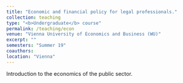 ```yaml
---
title: "Economic and financial policy for legal professionals."
collection: teaching
type: "<b>Undergraduate</b> course"
permalink: /teaching/econ
venue: "Vienna University of Economics and Business (WU)"
excerpt: ""
semesters: "Summer 19"
coauthors: 
location: "Vienna"
---
```


Introduction to the economics of the public sector.
